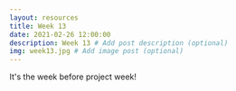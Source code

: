 ```yaml
---
layout: resources
title: Week 13
date: 2021-02-26 12:00:00
description: Week 13 # Add post description (optional)
img: week13.jpg # Add image post (optional)
---
```


It's the week before project week!